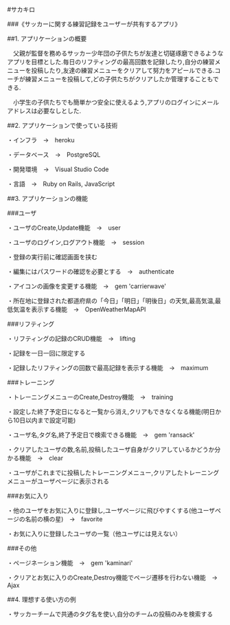 #サカキロ

###《サッカーに関する練習記録をユーザーが共有するアプリ》


##1. アプリケーションの概要

　父親が監督を務めるサッカー少年団の子供たちが友達と切磋琢磨できるようなアプリを目標とした.毎日のリフティングの最高回数を記録したり,自分の練習メニューを投稿したり,友達の練習メニューをクリアして努力をアピールできる.コーチが練習メニューを投稿して,どの子供たちがクリアしたか管理することもできる.

　小学生の子供たちでも簡単かつ安全に使えるよう,アプリのログインにメールアドレスは必要なしとした.


##2. アプリケーションで使っている技術

・インフラ　→　heroku

・データベース　→　PostgreSQL

・開発環境　→　Visual Studio Code

・言語　→　Ruby on Rails, JavaScript


##3. アプリケーションの機能

###ユーザ

・ユーザのCreate,Update機能　→　user

・ユーザのログイン,ログアウト機能　→　session

・登録の実行前に確認画面を挟む

・編集にはパスワードの確認を必要とする　→　authenticate

・アイコンの画像を変更する機能　→　gem 'carrierwave'

・所在地に登録された都道府県の「今日」「明日」「明後日」の天気,最高気温,最低気温を表示する機能　→　OpenWeatherMapAPI


###リフティング

・リフティングの記録のCRUD機能　→　lifting

・記録を一日一回に限定する

・記録したリフティングの回数で最高記録を表示する機能　→　maximum


###トレーニング

・トレーニングメニューのCreate,Destroy機能　→　training

・設定した終了予定日になると一覧から消え,クリアもできなくなる機能(明日から10日以内まで設定可能)

・ユーザ名,タグ名,終了予定日で検索できる機能　→　gem 'ransack'

・クリアしたユーザの数,名前,投稿したユーザ自身がクリアしているかどうか分かる機能　→　clear

・ユーザがこれまでに投稿したトレーニングメニュー,クリアしたトレーニングメニューがユーザページに表示される


###お気に入り

・他のユーザをお気に入りに登録し,ユーザページに飛びやすくする(他ユーザページの名前の横の星)　→　favorite

・お気に入りに登録したユーザの一覧（他ユーザには見えない）


###その他

・ページネーション機能　→　gem 'kaminari'

・クリアとお気に入りのCreate,Destroy機能でページ遷移を行わない機能　→　Ajax


##4. 理想する使い方の例

・サッカーチームで共通のタグ名を使い,自分のチームの投稿のみを検索する

